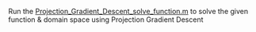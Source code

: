 Run the 
[Projection_Gradient_Descent_solve_function.m](/Optimization/Projection_Gradient_Descent_1/Projection_Gradient_Descent_solve_function)
to solve the given function & domain space using Projection Gradient Descent 
